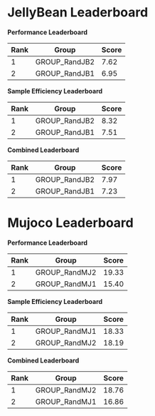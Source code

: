 # JellyBean Leaderboard

**Performance Leaderboard**

|Rank      |Group     |Score     |
|----------|----------|----------|
|1      |GROUP_RandJB2     |7.62     |
|2      |GROUP_RandJB1     |6.95     |


**Sample Efficiency Leaderboard**

|Rank      |Group     |Score     |
|----------|----------|----------|
|1      |GROUP_RandJB2     |8.32     |
|2      |GROUP_RandJB1     |7.51     |


**Combined Leaderboard**

|Rank      |Group     |Score     |
|----------|----------|----------|
|1      |GROUP_RandJB2     |7.97     |
|2      |GROUP_RandJB1     |7.23     |


# Mujoco Leaderboard

**Performance Leaderboard**

|Rank      |Group     |Score     |
|----------|----------|----------|
|1      |GROUP_RandMJ2     |19.33     |
|2      |GROUP_RandMJ1     |15.40     |


**Sample Efficiency Leaderboard**

|Rank      |Group     |Score     |
|----------|----------|----------|
|1      |GROUP_RandMJ1     |18.33     |
|2      |GROUP_RandMJ2     |18.19     |


**Combined Leaderboard**

|Rank      |Group     |Score     |
|----------|----------|----------|
|1      |GROUP_RandMJ2     |18.76     |
|2      |GROUP_RandMJ1     |16.86     |


